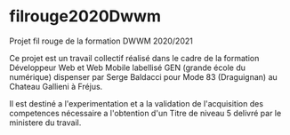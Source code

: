 # filrouge2020Dwwm
Projet fil rouge de la formation DWWM 2020/2021

Ce projet est un travail collectif réalisé dans le cadre de la formation Développeur Web et Web Mobile labellisé GEN (grande école du numérique) dispenser par Serge Baldacci pour Mode 83 (Draguignan) au Chateau Gallieni à Fréjus.

Il est destiné a l'experimentation et a la validation de l'acquisition des competences nécessaire a l'obtention d'un Titre de niveau 5 delivré par le ministere du travail. 
